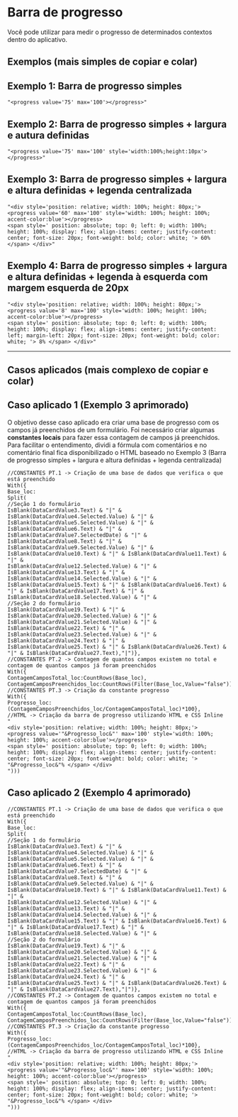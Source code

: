 # Barra de progresso
Você pode utilizar para medir o progresso de determinados contextos dentro do aplicativo.

## Exemplos (mais simples de copiar e colar)

## Exemplo 1: Barra de progresso simples
```powerfx
"<progress value='75' max='100'></progress>"
```

## Exemplo 2: Barra de progresso simples + largura e autura definidas
```powerfx
"<progress value='75' max='100' style='width:100%;height:10px'></progress>"
```

## Exemplo 3: Barra de progresso simples + largura e altura definidas + legenda centralizada
```powerfx
"<div style='position: relative; width: 100%; height: 80px;'> 
<progress value='60' max='100' style='width: 100%; height: 100%; accent-color:blue'></progress> 
<span style=' position: absolute; top: 0; left: 0; width: 100%; height: 100%; display: flex; align-items: center; justify-content: center; font-size: 20px; font-weight: bold; color: white; '> 60% </span> </div>"
```

## Exemplo 4: Barra de progresso simples + largura e altura definidas + legenda à esquerda com margem esquerda de 20px
```powerfx
"<div style='position: relative; width: 100%; height: 80px;'> 
<progress value='8' max='100' style='width: 100%; height: 100%; accent-color:blue'></progress> 
<span style=' position: absolute; top: 0; left: 0; width: 100%; height: 100%; display: flex; align-items: center; justify-content: left; margin-left: 20px; font-size: 20px; font-weight: bold; color: white; '> 8% </span> </div>"
```

<hr>

## Casos aplicados (mais complexo de copiar e colar)

## Caso aplicado 1 (Exemplo 3 aprimorado)
O objetivo desse caso aplicado era criar uma base de progresso com os campos já preenchidos de um formulário.
Foi necessário criar algumas <b>constantes locais</b> para fazer essa contagem de campos já preenchidos.
Para facilitar o entendimento, dividi a fórmula com comentários e no comentário final fica disponibilizado o HTML baseado no Exemplo 3 (Barra de progresso simples + largura e altura definidas + legenda centralizada)

```powerfx
//CONSTANTES PT.1 -> Criação de uma base de dados que verifica o que está preenchido
With({
Base_loc:
Split(
//Seção 1 do formulário
IsBlank(DataCardValue3.Text) & "|" & IsBlank(DataCardValue4.Selected.Value) & "|" & IsBlank(DataCardValue5.Selected.Value) & "|" &
IsBlank(DataCardValue6.Text) & "|" & IsBlank(DataCardValue7.SelectedDate) & "|" & IsBlank(DataCardValue8.Text) & "|" &
IsBlank(DataCardValue9.Selected.Value) & "|" & IsBlank(DataCardValue10.Text) & "|" & IsBlank(DataCardValue11.Text) & "|" &
IsBlank(DataCardValue12.Selected.Value) & "|" & IsBlank(DataCardValue13.Text) & "|" & IsBlank(DataCardValue14.Selected.Value) & "|" &
IsBlank(DataCardValue15.Text) & "|" & IsBlank(DataCardValue16.Text) & "|" & IsBlank(DataCardValue17.Text) & "|" &
IsBlank(DataCardValue18.Selected.Value) & "|" &
//Seção 2 do formulário
IsBlank(DataCardValue19.Text) & "|" & IsBlank(DataCardValue20.Selected.Value) & "|" & IsBlank(DataCardValue21.Selected.Value) & "|" &
IsBlank(DataCardValue22.Text) & "|" & IsBlank(DataCardValue23.Selected.Value) & "|" & IsBlank(DataCardValue24.Text) & "|" & 
IsBlank(DataCardValue25.Text) & "|" & IsBlank(DataCardValue26.Text) & "|" & IsBlank(DataCardValue27.Text),"|")},
//CONSTANTES PT.2 -> Contagem de quantos campos existem no total e contagem de quantos campos já foram preenchidos
With({
ContagemCamposTotal_loc:CountRows(Base_loc),
ContagemCamposPreenchidos_loc:CountRows(Filter(Base_loc,Value="false"))},
//CONSTANTES PT.3 -> Criação da constante progresso
With({
Progresso_loc: (ContagemCamposPreenchidos_loc/ContagemCamposTotal_loc)*100},
//HTML -> Criação da barra de progresso utilizando HTML e CSS Inline
" 
<div style='position: relative; width: 100%; height: 80px;'> 
<progress value='"&Progresso_loc&"' max='100' style='width: 100%; height: 100%; accent-color:blue'></progress> 
<span style=' position: absolute; top: 0; left: 0; width: 100%; height: 100%; display: flex; align-items: center; justify-content: center; font-size: 20px; font-weight: bold; color: white; '> "&Progresso_loc&"% </span> </div>
")))
```

## Caso aplicado 2 (Exemplo 4 aprimorado)

```powerfx
//CONSTANTES PT.1 -> Criação de uma base de dados que verifica o que está preenchido
With({
Base_loc:
Split(
//Seção 1 do formulário
IsBlank(DataCardValue3.Text) & "|" & IsBlank(DataCardValue4.Selected.Value) & "|" & IsBlank(DataCardValue5.Selected.Value) & "|" &
IsBlank(DataCardValue6.Text) & "|" & IsBlank(DataCardValue7.SelectedDate) & "|" & IsBlank(DataCardValue8.Text) & "|" &
IsBlank(DataCardValue9.Selected.Value) & "|" & IsBlank(DataCardValue10.Text) & "|" & IsBlank(DataCardValue11.Text) & "|" &
IsBlank(DataCardValue12.Selected.Value) & "|" & IsBlank(DataCardValue13.Text) & "|" & IsBlank(DataCardValue14.Selected.Value) & "|" &
IsBlank(DataCardValue15.Text) & "|" & IsBlank(DataCardValue16.Text) & "|" & IsBlank(DataCardValue17.Text) & "|" &
IsBlank(DataCardValue18.Selected.Value) & "|" &
//Seção 2 do formulário
IsBlank(DataCardValue19.Text) & "|" & IsBlank(DataCardValue20.Selected.Value) & "|" & IsBlank(DataCardValue21.Selected.Value) & "|" &
IsBlank(DataCardValue22.Text) & "|" & IsBlank(DataCardValue23.Selected.Value) & "|" & IsBlank(DataCardValue24.Text) & "|" & 
IsBlank(DataCardValue25.Text) & "|" & IsBlank(DataCardValue26.Text) & "|" & IsBlank(DataCardValue27.Text),"|")},
//CONSTANTES PT.2 -> Contagem de quantos campos existem no total e contagem de quantos campos já foram preenchidos
With({
ContagemCamposTotal_loc:CountRows(Base_loc),
ContagemCamposPreenchidos_loc:CountRows(Filter(Base_loc,Value="false"))},
//CONSTANTES PT.3 -> Criação da constante progresso
With({
Progresso_loc: (ContagemCamposPreenchidos_loc/ContagemCamposTotal_loc)*100},
//HTML -> Criação da barra de progresso utilizando HTML e CSS Inline
" 
<div style='position: relative; width: 100%; height: 80px;'> 
<progress value='"&Progresso_loc&"' max='100' style='width: 100%; height: 100%; accent-color:blue'></progress> 
<span style=' position: absolute; top: 0; left: 0; width: 100%; height: 100%; display: flex; align-items: center; justify-content: center; font-size: 20px; font-weight: bold; color: white; '> "&Progresso_loc&"% </span> </div>
")))
```
